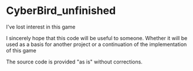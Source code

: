 # CyberBird_unfinished
I've lost interest in this game
  
I sincerely hope that this code will be useful to someone. Whether it will be used as a basis for another project or a continuation of the implementation of this game
  
  
The source code is provided "as is" without corrections.
